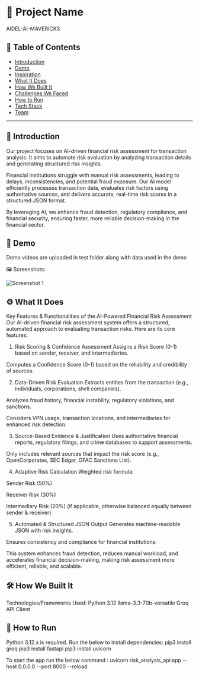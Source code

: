 # 🚀 Project Name
AIDEL-AI-MAVERICKS
## 📌 Table of Contents
- [Introduction](#introduction)
- [Demo](#demo)
- [Inspiration](#inspiration)
- [What It Does](#what-it-does)
- [How We Built It](#how-we-built-it)
- [Challenges We Faced](#challenges-we-faced)
- [How to Run](#how-to-run)
- [Tech Stack](#tech-stack)
- [Team](#team)

---

## 🎯 Introduction
Our project focuses on AI-driven financial risk assessment for transaction analysis. It aims to automate risk evaluation by analyzing transaction details and generating structured risk insights.

Financial institutions struggle with manual risk assessments, leading to delays, inconsistencies, and potential fraud exposure. Our AI model efficiently processes transaction data, evaluates risk factors using authoritative sources, and delivers accurate, real-time risk scores in a structured JSON format.

By leveraging AI, we enhance fraud detection, regulatory compliance, and financial security, ensuring faster, more reliable decision-making in the financial sector. 

## 🎥 Demo
Demo videos are uploaded in test folder along with data used in the demo

🖼️ Screenshots:

![Screenshot 1](link-to-image)



## ⚙️ What It Does
Key Features & Functionalities of the AI-Powered Financial Risk Assessment
Our AI-driven financial risk assessment system offers a structured, automated approach to evaluating transaction risks. Here are its core features:

1. Risk Scoring & Confidence Assessment
Assigns a Risk Score (0-1) based on sender, receiver, and intermediaries.

Computes a Confidence Score (0-1) based on the reliability and credibility of sources.

2. Data-Driven Risk Evaluation
Extracts entities from the transaction (e.g., individuals, corporations, shell companies).

Analyzes fraud history, financial instability, regulatory violations, and sanctions.

Considers VPN usage, transaction locations, and intermediaries for enhanced risk detection.

3. Source-Based Evidence & Justification
Uses authoritative financial reports, regulatory filings, and crime databases to support assessments.

Only includes relevant sources that impact the risk score (e.g., OpenCorporates, SEC Edgar, OFAC Sanctions List).

4. Adaptive Risk Calculation
Weighted risk formula:

Sender Risk (50%)

Receiver Risk (30%)

Intermediary Risk (20%) (if applicable, otherwise balanced equally between sender & receiver)

5. Automated & Structured JSON Output
Generates machine-readable JSON with risk insights.

Ensures consistency and compliance for financial institutions.

This system enhances fraud detection, reduces manual workload, and accelerates financial decision-making, making risk assessment more efficient, reliable, and scalable.

## 🛠️ How We Built It
Technologies/Frameworks Used:
Python 3.12
llama-3.3-70b-versatile
Groq API Client

## 🏃 How to Run
Python 3.12.x is required.
Run the below to install dependencies:
pip3 install groq
pip3 install fastapi
pip3 install uvicorn

To start the app run the below command :
uvicorn risk_analysis_api:app --host 0.0.0.0 --port 8000 --reload
